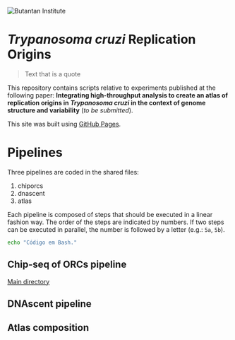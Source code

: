 ![Butantan Institute](https://www.google.com/url?sa=i&url=https%3A%2F%2Flaes-haes.com.br%2Fnoticias%2Fnosso-otimismo-com-a-vacina-nao-e-gratuito%2F&psig=AOvVaw1Us96Cj2WFohhQHoaVBU38&ust=1702554123378000&source=images&cd=vfe&opi=89978449&ved=0CBEQjRxqFwoTCOCGo8GqjIMDFQAAAAAdAAAAABAI)

# _Trypanosoma cruzi_ Replication Origins
> Text that is a quote

This repository contains scripts relative to experiments published at the following paper: **Integrating high-throughput analysis to create an atlas of replication origins in _Trypanosoma cruzi_ in the context of genome structure and variability** (_to be submitted_).

This site was built using [GitHub Pages](https://pages.github.com/).

# Pipelines
Three pipelines are coded in the shared files:
1. chiporcs
2. dnascent
3. atlas

Each pipeline is composed of steps that should be executed in a linear fashion way. The order of the steps are indicated by numbers. If two steps can be executed in parallel, the number is followed by a letter (e.g.: `5a`, `5b`).

```bash
echo "Código em Bash."
```

## Chip-seq of ORCs pipeline

[Main directory](chiporcs/)

## DNAscent pipeline

## Atlas composition
